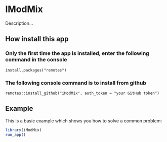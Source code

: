 # IModMix
Description...


## How install this app

### Only the first time the app is installed, enter the following command in the console
```
install.packages("remotes")
```
### The following console command is to install from github
```
remotes::install_github("iModMix", auth_token = "your GitHub token")
```

## Example

This is a basic example which shows you how to solve a common problem:

``` r
library(iModMix)
run_app()
```
